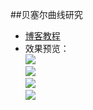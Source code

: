 ##贝塞尔曲线研究  

* [博客教程]()   
* 效果预览：  
 ![](https://github.com/XINCGer/Unity3DTraining/tree/master/BezierTest/Previewss/1.png)  
 ![](https://github.com/XINCGer/Unity3DTraining/tree/master/BezierTest/Previewss/2.png)  
 ![](https://github.com/XINCGer/Unity3DTraining/tree/master/BezierTest/Previewss/3.png)  
 ![](https://github.com/XINCGer/Unity3DTraining/tree/master/BezierTest/Previewss/4.png)
